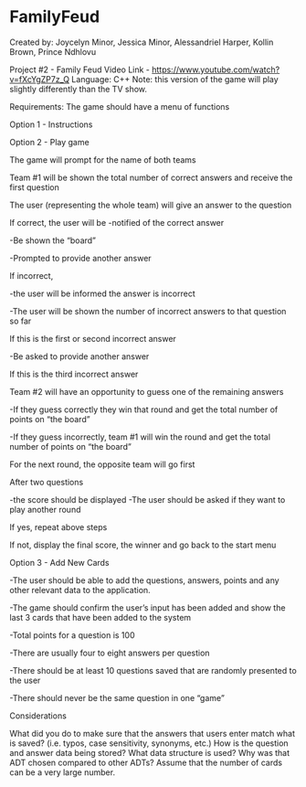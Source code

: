 # FamilyFeud
Created by:
Joycelyn Minor,
Jessica Minor,
Alessandriel Harper,
Kollin Brown, 
Prince Ndhlovu



Project #2 - Family Feud
Video Link - https://www.youtube.com/watch?v=fXcYgZP7z_Q
Language:  C++
Note: this version of the game will play slightly differently than the TV show. 

Requirements:
The game should have a menu of functions

Option 1 - Instructions

Option 2 - Play game

The game will prompt for the name of both teams

Team #1 will be shown the total number of correct answers and receive the first question

The user (representing the whole team) will give an answer to the question

If correct, the user will be 
-notified of the correct answer

-Be shown the “board” 

-Prompted to provide another answer


If incorrect, 

-the user will be informed the answer is incorrect

-The user will be shown the number of incorrect answers to that question so far


If this is the first or second incorrect answer

-Be asked to provide another answer


If this is the third incorrect answer

Team #2 will have an opportunity to guess one of the remaining answers

-If they guess correctly they win that round and get the total number of points on “the board”

-If they guess incorrectly, team #1 will win the round and get the total number of points on “the board”


For the next round, the opposite team will go first

After two questions 

-the score should be displayed
-The user should be asked if they want to play another round

If yes, repeat above steps


If not, display the final score, the winner and go back to the start menu


Option 3 - Add New Cards

-The user should be able to add the questions, answers, points and any other relevant data to the application.  

-The game should confirm the user’s input has been added and show the last 3 cards that have been added to the system

-Total points for a question is 100

-There are usually four to eight answers per question

-There should be at least 10 questions saved that are randomly presented to the user

-There should never be the same question in one “game”

Considerations

What did you do to make sure that the answers that users enter match what is saved? (i.e. typos, case sensitivity, synonyms, etc.)
How is the question and answer data being stored? What data structure is used? Why was that ADT chosen compared to other ADTs? Assume that the number of cards can be a very large number. 
